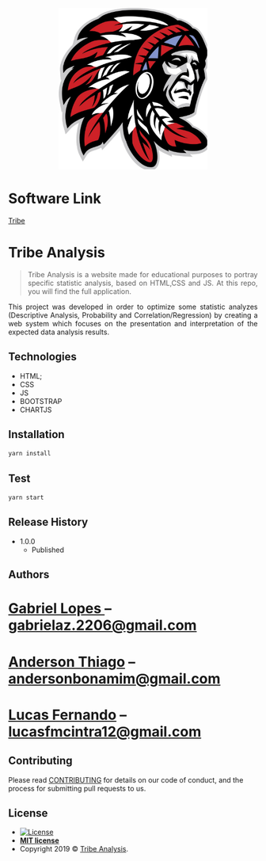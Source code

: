 
<p align="center">
  <img src="img/logo.jpg" width="300px"/>
</p>

# Software Link 
<a href ="https://tribeanalysis.github.io/Tribe/">Tribe</a>

# Tribe Analysis
> <p align="justify">Tribe Analysis is a website made for educational purposes to portray specific statistic analysis, based on HTML,CSS and JS. At this repo, you will find the full application.</p>
  

<p align="justify">
This project was developed in order to optimize some statistic analyzes (Descriptive Analysis, Probability and Correlation/Regression) by creating a web system which focuses on the presentation and interpretation of the expected data analysis results.
</p>

## Technologies

  - HTML;
  - CSS
  - JS
  - BOOTSTRAP
  - CHARTJS


## Installation

```sh
yarn install
```

## Test

```sh
yarn start
```

## Release History

* 1.0.0
    * Published

## Authors

 # [Gabriel Lopes ](https://github.com/IAMGabrielLopes) – gabrielaz.2206@gmail.com 
# [Anderson Thiago](https://github.com/AndersonTiago) – andersonbonamim@gmail.com
# [Lucas Fernando](https://github.com/) – lucasfmcintra12@gmail.com

## Contributing

Please read [CONTRIBUTING](https://github.com/TribeAnalysis/Tribe/blob/master/CONTRIBUTING.md) for details on our code of conduct, and the process for submitting pull requests to us.

## License
- [![License](http://img.shields.io/:license-mit-blue.svg?style=flat-square)](http://badges.mit-license.org)
- **[MIT license](https://github.com/TribeAnalysis/Tribe/master/LICENCE)**
- Copyright 2019 © <a href="https://github.com/TribeAnalysis/Tribe" target="_blank">Tribe Analysis</a>.

